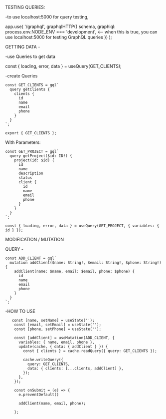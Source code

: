 
TESTING QUERIES:

-to use localhost:5000 for query testing, 

app.use(
  '/graphql',
  graphqlHTTP({
    schema,
    graphiql: process.env.NODE_ENV === 'development', <-- when this is true, you can use localhost:5000 for testing GraphQL queries 
  })
);



GETTING DATA -

-use Queries to get data 

const { loading, error, data } = useQuery(GET_CLIENTS);

-create Queries 

    const GET_CLIENTS = gql`
      query getClients {
        clients {
          id
          name
          email
          phone
        }
      }
    `;
    
    export { GET_CLIENTS };


With Parameters: 

    const GET_PROJECT = gql`
      query getProject($id: ID!) {
        project(id: $id) {
          id
          name
          description
          status
          client {
            id
            name
            email
            phone
          }
        }
      }
    `;
    
    const { loading, error, data } = useQuery(GET_PROJECT, { variables: { id } });
    


MODIFICATION / MUTATION 

QUERY - 

    const ADD_CLIENT = gql`
      mutation addClient($name: String!, $email: String!, $phone: String!) {
        addClient(name: $name, email: $email, phone: $phone) {
          id
          name
          email
          phone
        }
      }
    `;

-HOW TO USE 

       const [name, setName] = useState('');
        const [email, setEmail] = useState('');
        const [phone, setPhone] = useState('');
      
        const [addClient] = useMutation(ADD_CLIENT, {
          variables: { name, email, phone },
          update(cache, { data: { addClient } }) {
            const { clients } = cache.readQuery({ query: GET_CLIENTS });
      
            cache.writeQuery({
              query: GET_CLIENTS,
              data: { clients: [...clients, addClient] },
            });
          },
        });
      
        const onSubmit = (e) => {
          e.preventDefault()
      
          addClient(name, email, phone);

        };
      


